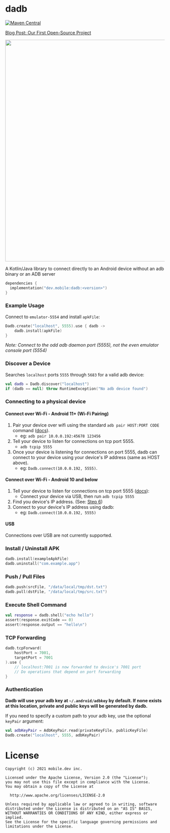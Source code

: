 # dadb

[![Maven Central](https://img.shields.io/maven-central/v/dev.mobile/dadb.svg)](https://mvnrepository.com/artifact/dev.mobile/dadb)

[Blog Post: Our First Open-Source Project](https://blog.mobile.dev/our-first-open-source-project-54cd8edc452f)

<img src="https://user-images.githubusercontent.com/847683/143626125-5872bdd8-180e-48bb-a64f-47b3688a086d.png" width="700px" />

A Kotlin/Java library to connect directly to an Android device without an adb binary or an ADB server

```kotlin
dependencies {
  implementation("dev.mobile:dadb:<version>")
}
```

### Example Usage

Connect to `emulator-5554` and install `apkFile`:

```kotlin
Dadb.create("localhost", 5555).use { dadb ->
    dadb.install(apkFile)
}
```

*Note: Connect to the odd adb daemon port (5555), not the even emulator console port (5554)*

### Discover a Device

Searches `localhost` ports `5555` through `5683` for a valid adb device:  

```kotlin
val dadb = Dadb.discover("localhost")
if (dadb == null) throw RuntimeException("No adb device found")
```

### Connecting to a physical device

#### Connect over Wi-Fi - Android 11+ (Wi-Fi Pairing)

1. Pair your device over wifi using the standard `adb pair HOST:PORT CODE` command ([docs](https://developer.android.com/studio/command-line/adb#connect-to-a-device-over-wi-fi-android-11+)).
    * eg: `adb pair 10.0.0.192:45678 123456`
2. Tell your device to listen for connections on tcp port 5555.
    * `adb tcpip 5555`
4. Once your device is listening for connections on port 5555, dadb can connect to your device using your device's IP address (same as HOST above).
    * eg: `Dadb.connect(10.0.0.192, 5555)`.

#### Connect over Wi-Fi - Android 10 and below

1. Tell your device to listen for connections on tcp port 5555 ([docs](https://developer.android.com/studio/command-line/adb#wireless)):
    * Connect your device via USB, then run `adb tcpip 5555`
2. Find you device's IP address. (See: [Step 6](https://developer.android.com/studio/command-line/adb#wireless))
3. Connect to your device's IP address using dadb:
    * eg: `Dadb.connect(10.0.0.192, 5555)`

#### USB

Connections over USB are not currently supported.

### Install / Uninstall APK

```kotlin
dadb.install(exampleApkFile)
dadb.uninstall("com.example.app")
```

### Push / Pull Files

```kotlin
dadb.push(srcFile, "/data/local/tmp/dst.txt")
dadb.pull(dstFile, "/data/local/tmp/src.txt")
```

### Execute Shell Command

```kotlin
val response = dadb.shell("echo hello")
assert(response.exitCode == 0)
assert(response.output == "hello\n")
```

### TCP Forwarding

```kotlin
dadb.tcpForward(
    hostPort = 7001,
    targetPort = 7001
).use {
    // localhost:7001 is now forwarded to device's 7001 port
    // Do operations that depend on port forwarding
}
```

### Authentication

**Dadb will use your adb key at `~/.android/adbkey` by default. If none exists at this location, private and public keys will be generated by dadb.**

If you need to specify a custom path to your adb key, use the optional `keyPair` argument:

```kotlin
val adbKeyPair = AdbKeyPair.read(privateKeyFile, publicKeyFile)
Dadb.create("localhost", 5555, adbKeyPair)
```


# License

```
Copyright (c) 2021 mobile.dev inc.

Licensed under the Apache License, Version 2.0 (the "License");
you may not use this file except in compliance with the License.
You may obtain a copy of the License at

  http://www.apache.org/licenses/LICENSE-2.0

Unless required by applicable law or agreed to in writing, software
distributed under the License is distributed on an "AS IS" BASIS,
WITHOUT WARRANTIES OR CONDITIONS OF ANY KIND, either express or implied.
See the License for the specific language governing permissions and
limitations under the License.
```
